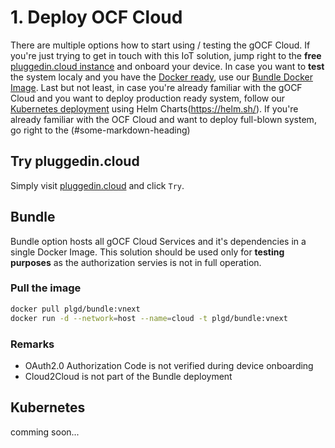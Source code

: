 # 1. Deploy OCF Cloud
There are multiple options how to start using / testing the gOCF Cloud. If you're just trying to get in touch with this IoT solution, jump right to the **free** [pluggedin.cloud instance](#pluggedin.cloud) and onboard your device. In case you want to **test** the system localy and you have the [Docker ready](https://docs.docker.com/get-docker/), use our [Bundle Docker Image](bundle). Last but not least, in case you're already familiar with the gOCF Cloud and you want to deploy production ready system, follow our [Kubernetes deployment](#kubernetes) using Helm Charts(https://helm.sh/).
If you're already familiar with the OCF Cloud and want to deploy full-blown system, go right to the (#some-markdown-heading)

## Try pluggedin.cloud
Simply visit [pluggedin.cloud](https://pluggedin.cloud) and click `Try`.

## Bundle
Bundle option hosts all gOCF Cloud Services and it's dependencies in a single Docker Image. This solution should be used only for **testing purposes** as the authorization servies is not in full operation.

### Pull the image
```bash
docker pull plgd/bundle:vnext
docker run -d --network=host --name=cloud -t plgd/bundle:vnext
```

### Remarks
- OAuth2.0 Authorization Code is not verified during device onboarding
- Cloud2Cloud is not part of the Bundle deployment

## Kubernetes
comming soon...
